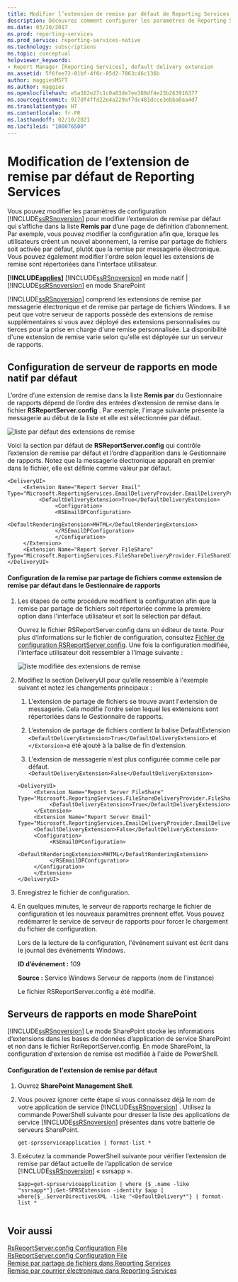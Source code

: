```yaml
---
title: Modifier l’extension de remise par défaut de Reporting Services | Microsoft Docs
description: Découvrez comment configurer les paramètres de Reporting Services pour réorganiser les extensions de remise indiquées dans la liste « Remis par » et pour définir l’extension de remise par défaut.
ms.date: 03/20/2017
ms.prod: reporting-services
ms.prod_service: reporting-services-native
ms.technology: subscriptions
ms.topic: conceptual
helpviewer_keywords:
- Report Manager [Reporting Services], default delivery extension
ms.assetid: 5f6fee72-01bf-4f6c-85d2-7863c46c136b
author: maggiesMSFT
ms.author: maggies
ms.openlocfilehash: e5a382e27c1c0a03de7ee388df4e23b263916377
ms.sourcegitcommit: 917df4ffd22e4a229af7dc481dcce3ebba0aa4d7
ms.translationtype: HT
ms.contentlocale: fr-FR
ms.lasthandoff: 02/10/2021
ms.locfileid: "100076500"
---
```

# <a name="change-the-default-reporting-services-delivery-extension"></a>Modification de l’extension de remise par défaut de Reporting Services
  Vous pouvez modifier les paramètres de configuration [!INCLUDE[ssRSnoversion](../../includes/ssrsnoversion-md.md)] pour modifier l’extension de remise par défaut qui s’affiche dans la liste **Remis par** d’une page de définition d’abonnement. Par exemple, vous pouvez modifier la configuration afin que, lorsque les utilisateurs créent un nouvel abonnement, la remise par partage de fichiers soit activée par défaut, plutôt que la remise par messagerie électronique. Vous pouvez également modifier l'ordre selon lequel les extensions de remise sont répertoriées dans l'interface utilisateur.  
  
 **[!INCLUDE[applies](../../includes/applies-md.md)]** [!INCLUDE[ssRSnoversion](../../includes/ssrsnoversion-md.md)] en mode natif | [!INCLUDE[ssRSnoversion](../../includes/ssrsnoversion-md.md)] en mode SharePoint  
  
 [!INCLUDE[ssRSnoversion](../../includes/ssrsnoversion-md.md)] comprend les extensions de remise par messagerie électronique et de remise par partage de fichiers Windows. Il se peut que votre serveur de rapports possède des extensions de remise supplémentaires si vous avez déployé des extensions personnalisées ou tierces pour la prise en charge d'une remise personnalisée. La disponibilité d'une extension de remise varie selon qu'elle est déployée sur un serveur de rapports.  
  
## <a name="default-native-mode-report-server-configuration"></a>Configuration de serveur de rapports en mode natif par défaut  
 L’ordre d’une extension de remise dans la liste **Remis par** du Gestionnaire de rapports dépend de l’ordre des entrées d’extension de remise dans le fichier **RSReportServer.config** . Par exemple, l'image suivante présente la messagerie au début de la liste et elle est sélectionnée par défaut.  
  
 ![liste par défaut des extensions de remise](../../reporting-services/subscriptions/media/ssrs-default-delivery.png "liste par défaut des extensions de remise")  
  
 Voici la section par défaut de **RSReportServer.config** qui contrôle l’extension de remise par défaut et l’ordre d’apparition dans le Gestionnaire de rapports. Notez que la messagerie électronique apparaît en premier dans le fichier, elle est définie comme valeur par défaut.  
  
```  
<DeliveryUI>  
     <Extension Name="Report Server Email" Type="Microsoft.ReportingServices.EmailDeliveryProvider.EmailDeliveryProviderControl,ReportingServicesEmailDeliveryProvider">  
          <DefaultDeliveryExtension>True</DefaultDeliveryExtension>  
               <Configuration>  
               <RSEmailDPConfiguration>  
                    <DefaultRenderingExtension>MHTML</DefaultRenderingExtension>  
               </RSEmailDPConfiguration>  
               </Configuration>  
     </Extension>  
     <Extension Name="Report Server FileShare" Type="Microsoft.ReportingServices.FileShareDeliveryProvider.FileShareUIControl,ReportingServicesFileShareDeliveryProvider"/>  
</DeliveryUI>  
```  
  
#### <a name="configure-file-share-delivery-as-the-default-delivery-extension-in-report-manager"></a>Configuration de la remise par partage de fichiers comme extension de remise par défaut dans le Gestionnaire de rapports  
  
1.  Les étapes de cette procédure modifient la configuration afin que la remise par partage de fichiers soit répertoriée comme la première option dans l'interface utilisateur et soit la sélection par défaut.  
  
     Ouvrez le fichier RSReportServer.config dans un éditeur de texte. Pour plus d’informations sur le fichier de configuration, consultez [Fichier de configuration RSReportServer.config](../../reporting-services/report-server/rsreportserver-config-configuration-file.md). Une fois la configuration modifiée, l'interface utilisateur doit ressembler à l'image suivante :  
  
     ![liste modifiée des extensions de remise](../../reporting-services/subscriptions/media/ssrs-modified-delivery.png "liste modifiée des extensions de remise")  
  
2.  Modifiez la section DeliveryUI pour qu’elle ressemble à l'exemple suivant et notez les changements principaux :  
  
    1.  L'extension de partage de fichiers se trouve avant l'extension de messagerie. Cela modifie l'ordre selon lequel les extensions sont répertoriées dans le Gestionnaire de rapports.  
  
    2.  L’extension de partage de fichiers contient la balise DefaultExtension `<DefaultDeliveryExtension>True</DefaultDeliveryExtension>` et `</Extension>`a été ajouté à la balise de fin d’extension.  
  
    3.  L'extension de messagerie n'est plus configurée comme celle par défaut. `<DefaultDeliveryExtension>False</DefaultDeliveryExtension>`  
  
    ```  
    <DeliveryUI>  
         <Extension Name="Report Server FileShare" Type="Microsoft.ReportingServices.FileShareDeliveryProvider.FileShareUIControl,ReportingServicesFileShareDeliveryProvider">  
              <DefaultDeliveryExtension>True</DefaultDeliveryExtension>  
         </Extension>  
         <Extension Name="Report Server Email" Type="Microsoft.ReportingServices.EmailDeliveryProvider.EmailDeliveryProviderControl,ReportingServicesEmailDeliveryProvider">  
         <DefaultDeliveryExtension>False</DefaultDeliveryExtension>  
         <Configuration>  
              <RSEmailDPConfiguration>  
                   <DefaultRenderingExtension>MHTML</DefaultRenderingExtension>  
              </RSEmailDPConfiguration>  
         </Configuration>  
         </Extension>  
    </DeliveryUI>  
    ```  
  
3.  Enregistrez le fichier de configuration.  
  
4.  En quelques minutes, le serveur de rapports recharge le fichier de configuration et les nouveaux paramètres prennent effet. Vous pouvez redémarrer le service de serveur de rapports pour forcer le chargement du fichier de configuration.  
  
     Lors de la lecture de la configuration, l'événement suivant est écrit dans le journal des événements Windows.  
  
     **ID d’événement :** 109  
  
     **Source :** Service Windows Serveur de rapports (nom de l'instance)  
  
     Le fichier RSReportServer.config a été modifié.  
  
## <a name="sharepoint-mode-report-servers"></a>Serveurs de rapports en mode SharePoint  
 [!INCLUDE[ssRSnoversion](../../includes/ssrsnoversion-md.md)] Le mode SharePoint stocke les informations d’extensions dans les bases de données d’application de service SharePoint et non dans le fichier RsrReportServer.config. En mode SharePoint, la configuration d'extension de remise est modifiée à l'aide de PowerShell.  
  
#### <a name="configure-the-default-delivery-extension"></a>Configuration de l'extension de remise par défaut  
  
1.  Ouvrez **SharePoint Management Shell**.  
  
2.  Vous pouvez ignorer cette étape si vous connaissez déjà le nom de votre application de service [!INCLUDE[ssRSnoversion](../../includes/ssrsnoversion-md.md)] . Utilisez la commande PowerShell suivante pour dresser la liste des applications de service [!INCLUDE[ssRSnoversion](../../includes/ssrsnoversion-md.md)] présentes dans votre batterie de serveurs SharePoint.  
  
    ```  
    get-sprsserviceapplication | format-list *  
    ```  
  
3.  Exécutez la commande PowerShell suivante pour vérifier l’extension de remise par défaut actuelle de l’application de service [!INCLUDE[ssRSnoversion](../../includes/ssrsnoversion-md.md)] « ssrsapp ».  
  
    ```  
    $app=get-sprsserviceapplication | where {$_.name -like "ssrsapp*"};Get-SPRSExtension -identity $app | where{$_.ServerDirectivesXML -like "<DefaultDelivery*"} | format-list *  
  
    ```
  
## <a name="see-also"></a>Voir aussi  
 [RsReportServer.config Configuration File](../../reporting-services/report-server/rsreportserver-config-configuration-file.md)   
 [RsReportServer.config Configuration File](../../reporting-services/report-server/rsreportserver-config-configuration-file.md)   
 [Remise par partage de fichiers dans Reporting Services](../../reporting-services/subscriptions/file-share-delivery-in-reporting-services.md)   
 [Remise par courrier électronique dans Reporting Services](../../reporting-services/subscriptions/e-mail-delivery-in-reporting-services.md)   

